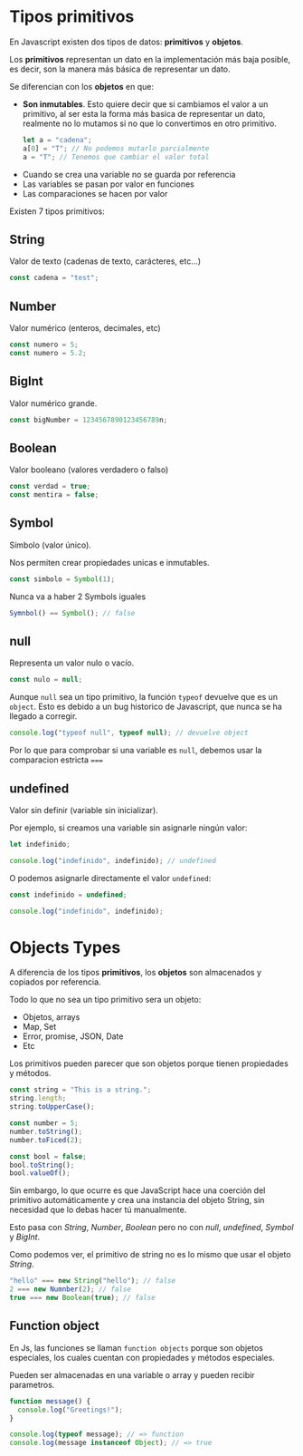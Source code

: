 # Tipos primitivos

En Javascript existen dos tipos de datos: **primitivos** y **objetos**.

Los **primitivos** representan un dato en la implementación más baja posible, es decir, son la manera más básica de representar un dato.

Se diferencian con los **objetos** en que:

- **Son inmutables**. Esto quiere decir que si cambiamos el valor a un primitivo, al ser esta la forma más basica de representar un dato, realmente no lo mutamos si no que lo convertimos en otro primitivo.
  ```js
  let a = "cadena";
  a[0] = "T"; // No podemos mutarlo parcialmente
  a = "T"; // Tenemos que cambiar el valor total
  ```
- Cuando se crea una variable no se guarda por referencia
- Las variables se pasan por valor en funciones
- Las comparaciones se hacen por valor

Existen 7 tipos primitivos:

## String

Valor de texto (cadenas de texto, carácteres, etc...)

```js
const cadena = "test";
```

## Number

Valor numérico (enteros, decimales, etc)

```js
const numero = 5;
const numero = 5.2;
```

## BigInt

Valor numérico grande.

```js
const bigNumber = 1234567890123456789n;
```

## Boolean

Valor booleano (valores verdadero o falso)

```js
const verdad = true;
const mentira = false;
```

## Symbol

Símbolo (valor único).

Nos permiten crear propiedades unicas e inmutables.

```js
const simbolo = Symbol(1);
```

Nunca va a haber 2 Symbols iguales

```js
Symnbol() == Symbol(); // false
```

## null

Representa un valor nulo o vacío.

```js
const nulo = null;
```

Aunque `null` sea un tipo primitivo, la función `typeof` devuelve que es un `object`. Esto es debido a un bug historico de Javascript, que nunca se ha llegado a corregir.

```js
console.log("typeof null", typeof null); // devuelve object
```

Por lo que para comprobar si una variable es `null`, debemos usar la comparacion estricta `===`

## undefined

Valor sin definir (variable sin inicializar).

Por ejemplo, si creamos una variable sin asignarle ningún valor:

```js
let indefinido;

console.log("indefinido", indefinido); // undefined
```

O podemos asignarle directamente el valor `undefined`:

```js
const indefinido = undefined;

console.log("indefinido", indefinido);
```

# Objects Types

A diferencia de los tipos **primitivos**, los **objetos** son almacenados y copiados por referencia.

Todo lo que no sea un tipo primitivo sera un objeto:

- Objetos, arrays
- Map, Set
- Error, promise, JSON, Date
- Etc

Los primitivos pueden parecer que son objetos porque tienen propiedades y métodos.

```js
const string = "This is a string.";
string.length;
string.toUpperCase();

const number = 5;
number.toString();
number.toFiced(2);

const bool = false;
bool.toString();
bool.valueOf();
```

Sin embargo, lo que ocurre es que JavaScript hace una coerción del primitivo automáticamente y crea una instancia del objeto String, sin necesidad que lo debas hacer tú manualmente.

Esto pasa con _String_, _Number_, _Boolean_ pero no con _null_, _undefined_, _Symbol_ y _BigInt_.

Como podemos ver, el primitivo de string no es lo mismo que usar el objeto _String_.

```js
"hello" === new String("hello"); // false
2 === new Numnber(2); // false
true === new Boolean(true); // false
```

## Function object

En Js, las funciones se llaman `function objects` porque son objetos especiales, los cuales cuentan con propiedades y métodos especiales.

Pueden ser almacenadas en una variable o array y pueden recibir parametros.

```js
function message() {
  console.log("Greetings!");
}

console.log(typeof message); // => function
console.log(message instanceof Object); // => true
```
